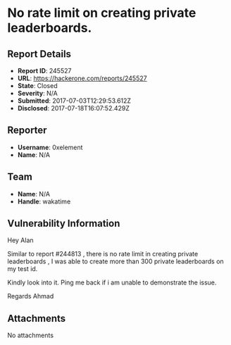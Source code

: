 # No rate limit on creating private leaderboards.

## Report Details
- **Report ID**: 245527
- **URL**: https://hackerone.com/reports/245527
- **State**: Closed
- **Severity**: N/A
- **Submitted**: 2017-07-03T12:29:53.612Z
- **Disclosed**: 2017-07-18T16:07:52.429Z

## Reporter
- **Username**: 0xelement
- **Name**: N/A

## Team
- **Name**: N/A
- **Handle**: wakatime

## Vulnerability Information
Hey Alan

Similar to report #244813 , there is no rate limit in creating private leaderboards , I was able to create more than 300 private leaderboards on my test id.

Kindly look into it.
Ping me back if i am unable to demonstrate the issue.

Regards
Ahmad

## Attachments
No attachments

